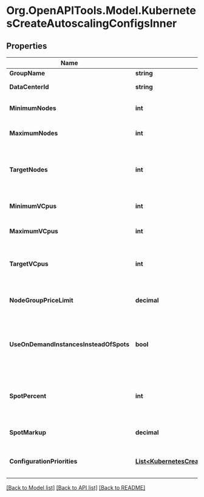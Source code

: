 # Org.OpenAPITools.Model.KubernetesCreateAutoscalingConfigsInner

## Properties

Name | Type | Description | Notes
------------ | ------------- | ------------- | -------------
**GroupName** | **string** | Group name | 
**DataCenterId** | **string** | ID of the data center | 
**MinimumNodes** | **int** | Minimum number of nodes | [optional] 
**MaximumNodes** | **int** | Maximum number of nodes | [optional] 
**TargetNodes** | **int** | Target number of worker nodes in the autoscaling group | [optional] 
**MinimumVCpus** | **int** | Minimum number of vCPUs | [optional] 
**MaximumVCpus** | **int** | Maximum number of vCPUs | [optional] 
**TargetVCpus** | **int** | Target number of vCPUs in the autoscaling group | [optional] 
**NodeGroupPriceLimit** | **decimal** | Price limit of the autoscaling group | [optional] 
**UseOnDemandInstancesInsteadOfSpots** | **bool** | Use on-demand compute instances instead of spot compute instances | 
**SpotPercent** | **int** | Percentage of spot instances in the autoscaling group | [optional] 
**SpotMarkup** | **decimal** | Extra markup to the spot instance price | [optional] 
**ConfigurationPriorities** | [**List&lt;KubernetesCreateAutoscalingConfigsInnerConfigurationPrioritiesInner&gt;**](KubernetesCreateAutoscalingConfigsInnerConfigurationPrioritiesInner.md) | Compute instance configurations with priorities | 

[[Back to Model list]](../README.md#documentation-for-models) [[Back to API list]](../README.md#documentation-for-api-endpoints) [[Back to README]](../README.md)

